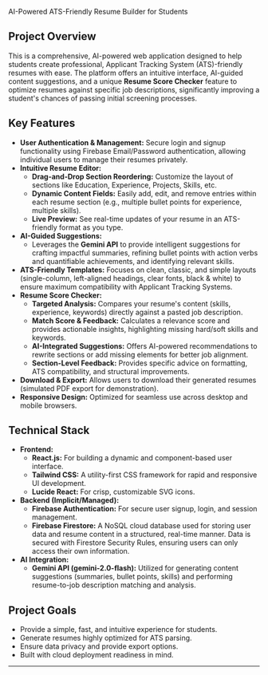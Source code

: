  AI-Powered ATS-Friendly Resume Builder for Students

## Project Overview

This is a comprehensive, AI-powered web application designed to help students create professional, Applicant Tracking System (ATS)-friendly resumes with ease. The platform offers an intuitive interface, AI-guided content suggestions, and a unique **Resume Score Checker** feature to optimize resumes against specific job descriptions, significantly improving a student's chances of passing initial screening processes.

## Key Features

* **User Authentication & Management:** Secure login and signup functionality using Firebase Email/Password authentication, allowing individual users to manage their resumes privately.
* **Intuitive Resume Editor:**
    * **Drag-and-Drop Section Reordering:** Customize the layout of sections like Education, Experience, Projects, Skills, etc.
    * **Dynamic Content Fields:** Easily add, edit, and remove entries within each resume section (e.g., multiple bullet points for experience, multiple skills).
    * **Live Preview:** See real-time updates of your resume in an ATS-friendly format as you type.
* **AI-Guided Suggestions:**
    * Leverages the **Gemini API** to provide intelligent suggestions for crafting impactful summaries, refining bullet points with action verbs and quantifiable achievements, and identifying relevant skills.
* **ATS-Friendly Templates:** Focuses on clean, classic, and simple layouts (single-column, left-aligned headings, clear fonts, black & white) to ensure maximum compatibility with Applicant Tracking Systems.
* **Resume Score Checker:**
    * **Targeted Analysis:** Compares your resume's content (skills, experience, keywords) directly against a pasted job description.
    * **Match Score & Feedback:** Calculates a relevance score and provides actionable insights, highlighting missing hard/soft skills and keywords.
    * **AI-Integrated Suggestions:** Offers AI-powered recommendations to rewrite sections or add missing elements for better job alignment.
    * **Section-Level Feedback:** Provides specific advice on formatting, ATS compatibility, and structural improvements.
* **Download & Export:** Allows users to download their generated resumes (simulated PDF export for demonstration).
* **Responsive Design:** Optimized for seamless use across desktop and mobile browsers.

## Technical Stack

* **Frontend:**
    * **React.js:** For building a dynamic and component-based user interface.
    * **Tailwind CSS:** A utility-first CSS framework for rapid and responsive UI development.
    * **Lucide React:** For crisp, customizable SVG icons.
* **Backend (Implicit/Managed):**
    * **Firebase Authentication:** For secure user signup, login, and session management.
    * **Firebase Firestore:** A NoSQL cloud database used for storing user data and resume content in a structured, real-time manner. Data is secured with Firestore Security Rules, ensuring users can only access their own information.
* **AI Integration:**
    * **Gemini API (gemini-2.0-flash):** Utilized for generating content suggestions (summaries, bullet points, skills) and performing resume-to-job description matching and analysis.

## Project Goals

* Provide a simple, fast, and intuitive experience for students.
* Generate resumes highly optimized for ATS parsing.
* Ensure data privacy and provide export options.
* Built with cloud deployment readiness in mind.

---
